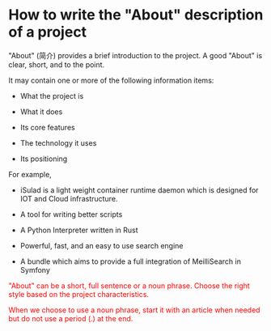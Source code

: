 # How to write the "About" description of a project


"About" (简介) provides a brief introduction to the project. A good "About" is
clear, short, and to the point.

It may contain one or more of the following information items:

-   What the project is

-   What it does

-   Its core features

-   The technology it uses

-   Its positioning

For example,

-   iSulad is a light weight container runtime daemon which is designed for IOT
    and Cloud infrastructure.

-   A tool for writing better scripts

-   A Python Interpreter written in Rust

-   Powerful, fast, and an easy to use search engine

-   A bundle which aims to provide a full integration of MeilliSearch in Symfony

<font color=red>"About" can be a short, full sentence or a noun phrase. Choose the right style
based on the project characteristics.</font>

<font color=red>When we choose to use a noun phrase, start it with an article when needed but do
not use a period (.) at the end.</font>